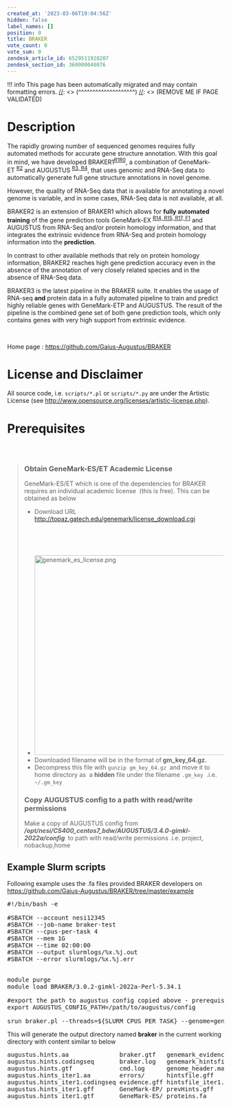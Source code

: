```yaml
---
created_at: '2023-03-06T19:04:56Z'
hidden: false
label_names: []
position: 0
title: BRAKER
vote_count: 0
vote_sum: 0
zendesk_article_id: 6529511928207
zendesk_section_id: 360000040076
---
```




[//]: <> (REMOVE ME IF PAGE VALIDATED)
[//]: <> (vvvvvvvvvvvvvvvvvvvv)
!!! info
    This page has been automatically migrated and may contain formatting errors.
[//]: <> (^^^^^^^^^^^^^^^^^^^^)
[//]: <> (REMOVE ME IF PAGE VALIDATED)

<h1><span>Description</span></h1>
<p dir="auto">The rapidly growing number of sequenced genomes requires fully automated methods for accurate gene structure annotation. With this goal in mind, we have developed BRAKER1<sup><a href="https://github.com/Gaius-Augustus/BRAKER#f1">R1</a></sup><sup><a href="https://github.com/Gaius-Augustus/BRAKER#f0">R0</a></sup>, a combination of GeneMark-ET<span> </span><sup><a href="https://github.com/Gaius-Augustus/BRAKER#f2">R2</a></sup><span> </span>and AUGUSTUS<span> </span><sup><a href="https://github.com/Gaius-Augustus/BRAKER#f3">R3,<span> </span></a></sup><sup><a href="https://github.com/Gaius-Augustus/BRAKER#f4">R4</a></sup>, that uses genomic and RNA-Seq data to automatically generate full gene structure annotations in novel genome.</p>
<p dir="auto">However, the quality of RNA-Seq data that is available for annotating a novel genome is variable, and in some cases, RNA-Seq data is not available, at all.</p>
<p dir="auto">BRAKER2 is an extension of BRAKER1 which allows for<span> </span><strong>fully automated training</strong><span> </span>of the gene prediction tools GeneMark-EX<span> </span><sup><a href="https://github.com/Gaius-Augustus/BRAKER#f14">R14,<span> </span></a></sup><sup><a href="https://github.com/Gaius-Augustus/BRAKER#f15">R15,<span> </span></a><a href="https://github.com/Gaius-Augustus/BRAKER#f17">R17,<span> </span></a></sup><sup><a href="https://github.com/Gaius-Augustus/BRAKER#g1">F1</a></sup><span> </span>and AUGUSTUS from RNA-Seq and/or protein homology information, and that integrates the extrinsic evidence from RNA-Seq and protein homology information into the<span> </span><strong>prediction</strong>.</p>
<p dir="auto">In contrast to other available methods that rely on protein homology information, BRAKER2 reaches high gene prediction accuracy even in the absence of the annotation of very closely related species and in the absence of RNA-Seq data.</p>
<p dir="auto">BRAKER3 is the latest pipeline in the BRAKER suite. It enables the usage of RNA-seq<span> </span><strong>and</strong><span> </span>protein data in a fully automated pipeline to train and predict highly reliable genes with GeneMark-ETP and AUGUSTUS. The result of the pipeline is the combined gene set of both gene prediction tools, which only contains genes with very high support from extrinsic evidence.</p>
<p dir="auto"> </p>
<p dir="auto">Home page : <a href="https://github.com/Gaius-Augustus/BRAKER">https://github.com/Gaius-Augustus/BRAKER</a></p>
<h1>License and Disclaimer</h1>
<p><span>All source code, i.e. </span><code>scripts/*.pl</code><span> or </span><code>scripts/*.py</code><span> are under the Artistic License (see </span><a href="http://www.opensource.org/licenses/artistic-license.php" rel="nofollow">http://www.opensource.org/licenses/artistic-license.php</a><span>).</span></p>
<h1>Prerequisites</h1>
<h3> </h3>
<blockquote class="blockquote-prereq">
<h3>Obtain GeneMark-ES/ET Academic License </h3>
<p>GeneMark-ES/ET which is one of the dependencies for BRAKER requires an individual academic license  (this is free). This can be obtained as below</p>
<ul>
<li>Download URL <a href="http://topaz.gatech.edu/genemark/license_download.cgi">http://topaz.gatech.edu/genemark/license_download.cgi</a>
</li>
</ul>
<p> </p>
<p> </p>
<ul>
<li class="wysiwyg-text-align-center"><img src="https://support.nesi.org.nz/hc/article_attachments/6529551751823" alt="genemark_es_license.png" width="476" height="464"></li>
<li>Downloaded filename will be in the format of<strong> gm_key_64.gz. </strong>
</li>
<li>Decompress this file with <code>gunzip gm_key_64.gz</code>  and move it to home directory as  a <strong>hidden</strong> file under the filename <code>.gm_key</code>  .i.e. <code>~/.gm_key</code>
</li>
</ul>
<h3>Copy AUGUSTUS config to a path with read/write permissions</h3>
<p>Make a copy of AUGUSTUS config from <strong><em>/opt/nesi/CS400_centos7_bdw/AUGUSTUS/3.4.0-gimkl-2022a/config</em> </strong> to path with read/write permissions .i.e. project, nobackup,home </p>
</blockquote>
<h2>Example Slurm scripts</h2>
<p>Following example uses the .fa files provided BRAKER developers on <a href="https://github.com/Gaius-Augustus/BRAKER/tree/master/example">https://github.com/Gaius-Augustus/BRAKER/tree/master/example</a></p>
<pre>#!/bin/bash -e<br><br>#SBATCH --account nesi12345<br>#SBATCH --job-name braker-test<br>#SBATCH --cpus-per-task 4<br>#SBATCH --mem 1G<br>#SBATCH --time 02:00:00<br>#SBATCH --output slurmlogs/%x.%j.out<br>#SBATCH --error slurmlogs/%x.%j.err<br><br><br>module purge<br>module load BRAKER/3.0.2-gimkl-2022a-Perl-5.34.1<br><br>#export the path to augustus config copied above - prerequisites<br>export AUGUSTUS_CONFIG_PATH=/path/to/augustus/config<br><br>srun braker.pl --threads=${SLURM_CPUS_PER_TASK} --genome=genome.fa --prot_seq=proteins.fa</pre>
<p>This will generate the output directory named <strong>braker</strong> in the current working directory with content similar to below </p>
<pre>augustus.hints.aa              braker.gtf   genemark_evidence.gff  prothint.gff<br>augustus.hints.codingseq       braker.log   genemark_hintsfile.gff seed_proteins.faa<br>augustus.hints.gtf             cmd.log      genome_header.map      species/<br>augustus.hints_iter1.aa        errors/      hintsfile.gff          uniqueSeeds.gtf<br>augustus.hints_iter1.codingseq evidence.gff hintsfile_iter1.gff    what-to-cite.txt<br>augustus.hints_iter1.gff       GeneMark-EP/ prevHints.gff <br>augustus.hints_iter1.gtf       GeneMark-ES/ proteins.fa </pre>